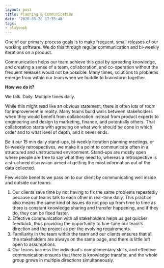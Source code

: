 ```yaml
---
layout: post
title: Planning & Communication
date: '2020-08-28 17:33:48'
tags:
- playbook
---
```


One of our primary process goals is to make frequent, small releases of our working software. We do this through regular communication and bi-weekly iterations on a product.

Communication helps our team achieve this goal by spreading knowledge, and creating a sense of a team, collaboration, and co-operation without the frequent releases would not be possible. Many times, solutions to problems emerge from within our team when we huddle to brainstorm together.

**How we do it?**

We talk. Daily. Multiple times daily.

While this might read like an obvious statement, there is often lots of room for improvement in reality. Many teams build walls between stakeholders when they would benefit from collaboration instead from product experts to engineering and design to marketing, finance, and potentially others. That collaboration starts with agreeing on what work should be done in which order and to what level of depth, and it never ends.

Be it our 15 min daily stand-ups, bi-weekly iteration planning meetings, or bi-weekly retrospectives, we make it a point to communicate often in a structured and unstructured environment. Stand-ups are mostly open where people are free to say what they need to, whereas a retrospective is a structured discussion aimed at getting the most information out of the data collected.

Few visible benefits we pass on to our client by communicating well inside and outside our teams:

1. Our clients save time by not having to fix the same problems repeatedly because our teams talk to each other in real-time daily. This practice also means the same kind of issues do not pop up from time to time as there is constant knowledge sharing and transfer happening, and if they do, they can be fixed faster.
2. Effective communication with all stakeholders helps us get quicker feedback, thus providing the opportunity to fine-tune our team's direction and the project as per the evolving requirements.
3. Familiarity in the team within the team and our clients ensures that all the stakeholders are always on the same page, and there is little left open to assumptions.
4. Our teams harness the individual's complementary skills, and effective communication ensures that there is knowledge transfer, and the whole group grows in multiple directions simultaneously.
